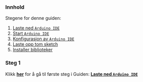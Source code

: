 ### Innhold

Stegene for denne guiden:

1. [Laste ned `Arduino IDE`][install]
1. [Start `Arduino IDE`][start-arduino-ide]
1. [Konfigurasjon av `Arduino IDE`][config-arduino-ide]
1. [Laste opp tom sketch][upload-empty-sketch]
1. [Installer biblioteker][install-libraries]

### Steg 1

Klikk **[her][install]** for å gå til første steg i Guiden:
**[Laste ned `Arduino IDE`][install]**

[install]: Laste-ned-Arduino-IDE
[start-arduino-ide]: Start-Arduino-IDE
[config-arduino-ide]: Konfigurasjon-av-Arduino-IDE
[upload-empty-sketch]: Laste-opp-tom-sketch-til-Arduinoen
[install-libraries]: Installer-biblioteker

